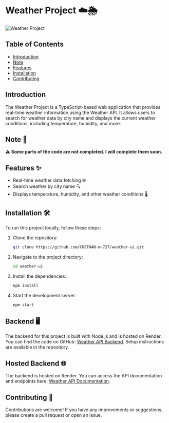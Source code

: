 # Weather Project ☁️🌦️

![Weather Project](https://github.com/CHETHAN-m-727/weather-ui/assets/118979072/68020b61-c735-4c0b-ac55-2402f9c5a1cf)

## Table of Contents
- [Introduction](#introduction)
- [Note](#note)
- [Features](#features)
- [Installation](#installation)
- [Contributing](#contributing)
<!-- - [Usage](#usage)
- [API Integration](#api-integration)
- [License](#license) -->

## Introduction
The Weather Project is a TypeScript-based web application that provides real-time weather information using the Weather API. It allows users to search for weather data by city name and displays the current weather conditions, including temperature, humidity, and more.

## Note 📝
⚠️ **Some parts of the code are not completed. I will complete them soon.**

## Features ✨
- Real-time weather data fetching 🌐
- Search weather by city name 🔍
- Displays temperature, humidity, and other weather conditions 🌡️
<!-- - Responsive design 📱-->

## Installation 🛠️
To run this project locally, follow these steps:

1. Clone the repository:
   ```bash
   git clone https://github.com/CHETHAN-m-727/weather-ui.git
2. Navigate to the project directory:
   ```bash
   cd weather-ui
3. Install the dependencies:
   ```bash
   npm install
4. Start the development server:
   ```bash
   npm start

## Backend 🖥️
The backend for this project is built with Node.js and is hosted on Render. You can find the code on GitHub: [Weather API Backend](https://github.com/CHETHAN-m-727/weather-API). Setup instructions are available in the repository.

## Hosted Backend 🌐
The backend is hosted on Render. You can access the API documentation and endpoints here: [Weather API Documentation](https://weather-api-t3nv.onrender.com/docs).


## Contributing 🤝
Contributions are welcome! If you have any improvements or suggestions, please create a pull request or open an issue.
